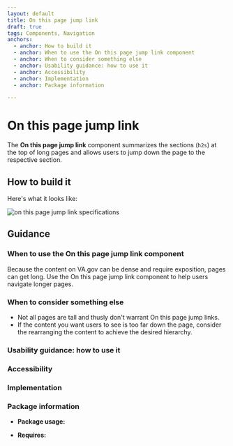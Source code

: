 ```yaml
---
layout: default
title: On this page jump link
draft: true
tags: Components, Navigation
anchors:
  - anchor: How to build it
  - anchor: When to use the On this page jump link component
  - anchor: When to consider something else
  - anchor: Usability guidance: how to use it
  - anchor: Accessibility
  - anchor: Implementation
  - anchor: Package information

---
```


# On this page jump link

The **On this page jump link** component summarizes the sections (`h2s`) at the top of long pages and allows users to jump down the page to the respective section. 

## How to build it

Here's what it looks like:

![on this page jump link specifications]({{site.baseurl}}/images/on-this-page-jump-links.png)


## Guidance

### When to use the On this page jump link component
Because the content on VA.gov can be dense and require exposition, pages can get long. Use the On this page jump link component to help users navigate longer pages. 
### When to consider something else
* Not all pages are tall and thusly don't warrant On this page jump links.
* If the content you want users to see is too far down the page, consider the rearranging the content to achieve the desired hierarchy.

### Usability guidance: how to use it

### Accessibility

### Implementation

### Package information

* **Package usage:**  

* **Requires:** 
